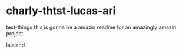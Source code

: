 # charly-thtst-lucas-ari
test-things
this is gonna be a amazin readme
for an amazingly amazin project



lalaland
